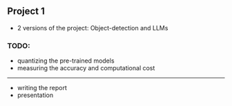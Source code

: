 ## Project 1
* 2 versions of the project: Object-detection and LLMs
### TODO:
* quantizing the pre-trained models
* measuring the accuracy and computational cost
_____________________________
* writing the report
* presentation